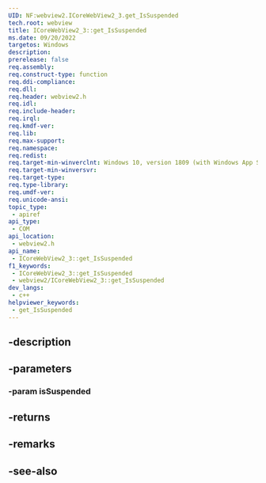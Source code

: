 ```yaml
---
UID: NF:webview2.ICoreWebView2_3.get_IsSuspended
tech.root: webview
title: ICoreWebView2_3::get_IsSuspended
ms.date: 09/20/2022
targetos: Windows
description: 
prerelease: false
req.assembly: 
req.construct-type: function
req.ddi-compliance: 
req.dll: 
req.header: webview2.h
req.idl: 
req.include-header: 
req.irql: 
req.kmdf-ver: 
req.lib: 
req.max-support: 
req.namespace: 
req.redist: 
req.target-min-winverclnt: Windows 10, version 1809 (with Windows App SDK 1.1 or later)
req.target-min-winversvr: 
req.target-type: 
req.type-library: 
req.umdf-ver: 
req.unicode-ansi: 
topic_type:
 - apiref
api_type:
 - COM
api_location:
 - webview2.h
api_name:
 - ICoreWebView2_3::get_IsSuspended
f1_keywords:
 - ICoreWebView2_3::get_IsSuspended
 - webview2/ICoreWebView2_3::get_IsSuspended
dev_langs:
 - c++
helpviewer_keywords:
 - get_IsSuspended
---
```


## -description

## -parameters

### -param isSuspended

## -returns

## -remarks

## -see-also

